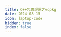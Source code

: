 ```yaml
---
title: C++包管理器之vcpkg
date: 2024-08-15
icon: laptop-code
hidden: true
index: false
---
```


<Catalog />